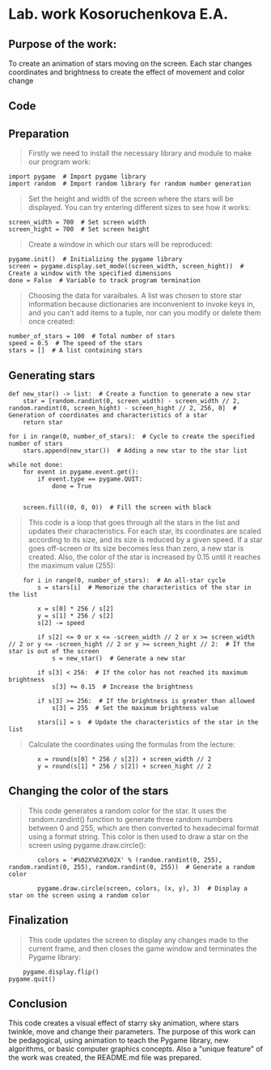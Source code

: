 # Lab. work Kosoruchenkova E.A.
##  Purpose of the work: 
To create an animation of stars moving on the screen. Each star changes coordinates and brightness to create the effect of movement and color change
## Code
## Preparation
>Firstly we need to install the necessary library and module to make our program work:
```
import pygame  # Import pygame library
import random  # Import random library for random number generation
```
>Set the height and width of the screen where the stars will be displayed. You can try entering different sizes to see how it works:
```
screen_width = 700  # Set screen width
screen_hight = 700  # Set screen height
```
>Сreate a window in which our stars will be reproduced:
```
pygame.init()  # Initializing the pygame library
screen = pygame.display.set_mode((screen_width, screen_hight))  # Create a window with the specified dimensions
done = False  # Variable to track program termination
```
>Choosing the data for varaibales. A list was chosen to store star information because dictionaries are inconvenient to invoke keys in, and you can't add items to a tuple, nor can you modify or delete them once created:
```
number_of_stars = 100  # Total number of stars
speed = 0.5  # The speed of the stars
stars = []  # A list containing stars 
```
## Generating stars
```
def new_star() -> list:  # Create a function to generate a new star
    star = [random.randint(0, screen_width) - screen_width // 2, random.randint(0, screen_hight) - screen_hight // 2, 256, 0]  # Generation of coordinates and characteristics of a star
    return star  
```
```
for i in range(0, number_of_stars):  # Cycle to create the specified number of stars
    stars.append(new_star())  # Adding a new star to the star list

while not done:  
    for event in pygame.event.get():  
        if event.type == pygame.QUIT:  
            done = True  


    screen.fill((0, 0, 0))  # Fill the screen with black
```
>This code is a loop that goes through all the stars in the list and updates their characteristics. For each star, its coordinates are scaled according to its size, and its size is reduced by a given speed. If a star goes off-screen or its size becomes less than zero, a new star is created. Also, the color of the star is increased by 0.15 until it reaches the maximum value (255):
```
    for i in range(0, number_of_stars):  # An all-star cycle
        s = stars[i]  # Memorize the characteristics of the star in the list

        x = s[0] * 256 / s[2] 
        y = s[1] * 256 / s[2] 
        s[2] -= speed  

        if s[2] <= 0 or x <= -screen_width // 2 or x >= screen_width // 2 or y <= -screen_hight // 2 or y >= screen_hight // 2:  # If the star is out of the screen
            s = new_star()  # Generate a new star

        if s[3] < 256:  # If the color has not reached its maximum brightness
            s[3] += 0.15  # Increase the brightness

        if s[3] >= 256:  # If the brightness is greater than allowed
            s[3] = 255  # Set the maximum brightness value
```
```
        stars[i] = s  # Update the characteristics of the star in the list
```
> Calculate the coordinates using the formulas from the lecture:
```
        x = round(s[0] * 256 / s[2]) + screen_width // 2  
        y = round(s[1] * 256 / s[2]) + screen_hight // 2
```
## Changing the color of the stars
>This code generates a random color for the star. It uses the random.randint() function to generate three random numbers between 0 and 255, which are then converted to hexadecimal format using a format string. This color is then used to draw a star on the screen using pygame.draw.circle():
```
        colors = '#%02X%02X%02X' % (random.randint(0, 255), random.randint(0, 255), random.randint(0, 255))  # Generate a random color

        pygame.draw.circle(screen, colors, (x, y), 3)  # Display a star on the screen using a random color
```
## Finalization
>This code updates the screen to display any changes made to the current frame, and then closes the game window and terminates the Pygame library:
```
    pygame.display.flip()  
pygame.quit() 
```
## Conclusion
This code creates a visual effect of starry sky animation, where stars twinkle, move and change their parameters. The purpose of this work can be pedagogical, using animation to teach the Pygame library, new algorithms, or basic computer graphics concepts. Also a "unique feature" of the work was created, the README.md file was prepared.





